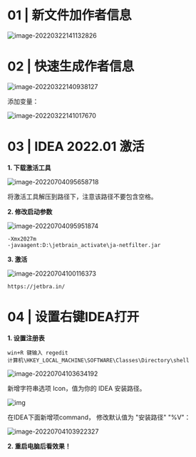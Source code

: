 # 01 | 新文件加作者信息

![image-20220322141132826](https://technotes.oss-cn-shenzhen.aliyuncs.com/2022/image-20220322141132826.png)

# 02 | 快速生成作者信息

![image-20220322140938127](https://technotes.oss-cn-shenzhen.aliyuncs.com/2022/image-20220322140938127.png)

添加变量：

![image-20220322141017670](https://technotes.oss-cn-shenzhen.aliyuncs.com/2022/image-20220322141017670.png)

# 03 | IDEA 2022.01 激活

**1. 下载激活工具**

![image-20220704095658718](https://technotes.oss-cn-shenzhen.aliyuncs.com/2022/image-20220704095658718.png)

将激活工具解压到路径下，注意该路径不要包含空格。

**2. 修改启动参数**

![image-20220704095951874](https://technotes.oss-cn-shenzhen.aliyuncs.com/2022/image-20220704095951874.png)

```text
-Xmx2027m
-javaagent:D:\jetbrain_activate\ja-netfilter.jar
```

**3. 激活**

![image-20220704100116373](https://technotes.oss-cn-shenzhen.aliyuncs.com/2022/image-20220704100116373.png)

```textt
https://jetbra.in/
```

# 04 | 设置右键IDEA打开

**1. 设置注册表**

```
win+R 键输入 regedit
计算机\HKEY_LOCAL_MACHINE\SOFTWARE\Classes\Directory\shell
```

![image-20220704103634192](https://technotes.oss-cn-shenzhen.aliyuncs.com/2022/image-20220704103634192.png)

新增字符串选项 Icon，值为你的 IDEA 安装路径。

![img](https://technotes.oss-cn-shenzhen.aliyuncs.com/2022/1351763-20191030091334888-991713327.png)

 在IDEA下面新增项command， 修改默认值为 "安装路径" "%V"：

![image-20220704103922327](https://technotes.oss-cn-shenzhen.aliyuncs.com/2022/image-20220704103922327.png)

**2. 重启电脑后看效果！**







